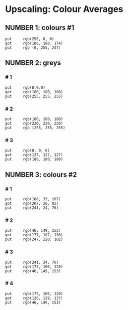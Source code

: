 Upscaling: Colour Averages
====
## NUMBER 1: colours  #1

    put     rgb(255, 0, 0)
    got     rgb(180, 180, 174)
    put     rgb (0, 255, 247)


## NUMBER 2: greys
### # 1
    put     rgb(0,0,0)
    got     rgb(180, 180, 180)
    put     rgb(255, 255, 255)
### # 2
    put     rgb(180, 180, 180)
    got     rgb(220, 220, 220)
    put     rgb (255, 255, 255)
### # 3
    put     rgb(0, 0, 0)
    got     rgb(127, 127, 127)
    put     rgb(180, 180, 180)


## NUMBER 3: colours #2
### # 1
    put     rgb(168, 33, 107)
    got     rgb(207, 28, 92)
    put     rgb(241, 24, 76)  
### # 2
    put     rgb(46, 149, 153)
    got     rgb(177, 187, 130)
    put     rgb(247, 220, 102)
### # 3
    put     rgb(241, 24, 76)
    got     rgb(173, 106, 120)
    put     rgb(46, 149, 153)
### # 4
    put     rgb(173, 106, 120)
    got     rgb(126, 129, 137)
    put     rgb(46, 149, 153)
